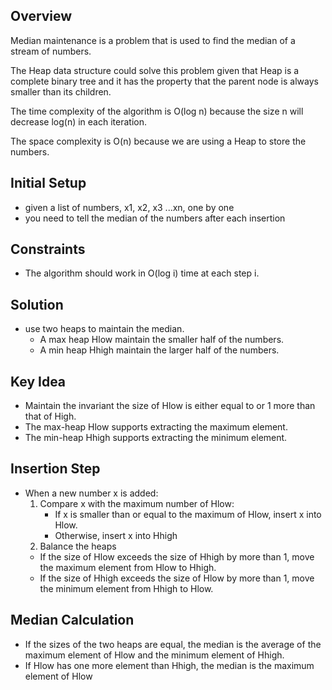 ## Overview

Median maintenance is a problem that is used to find the median of a stream of numbers.

The Heap data structure could solve this problem given that Heap is a complete binary tree and it has the property that the parent node is always smaller than its children.

The time complexity of the algorithm is O(log n) because the size n will decrease log(n) in each iteration.

The space complexity is O(n) because we are using a Heap to store the numbers.

## Initial Setup

- given a list of numbers, x1, x2, x3 ...xn, one by one
- you need to tell the median of the numbers after each insertion

## Constraints

- The algorithm should work in O(log i) time at each step i.

## Solution

- use two heaps to maintain the median.
  - A max heap Hlow maintain the smaller half of the numbers.
  - A min heap Hhigh maintain the larger half of the numbers.

## Key Idea

- Maintain the invariant the size of Hlow is either equal to or 1 more than that of High.
- The max-heap Hlow supports extracting the maximum element.
- The min-heap Hhigh supports extracting the minimum element.

## Insertion Step

- When a new number x is added:
  1. Compare x with the maximum number of Hlow:
     - If x is smaller than or equal to the maximum of Hlow, insert x into Hlow.
     - Otherwise, insert x into Hhigh
  2. Balance the heaps
  - If the size of Hlow exceeds the size of Hhigh by more than 1, move the maximum element from Hlow to Hhigh.
  - If the size of Hhigh exceeds the size of Hlow by more than 1, move the minimum element from Hhigh to Hlow.

## Median Calculation

- If the sizes of the two heaps are equal, the median is the average of the maximum element of Hlow and the minimum element of Hhigh.
- If Hlow has one more element than Hhigh, the median is the maximum element of Hlow

